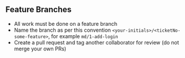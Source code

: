 ## Feature Branches
* All work must be done on a feature branch
* Name the branch as per this convention `<your-initials>/<ticketNo-some-feature>`, for example `md/1-add-login`
* Create a pull request and tag another collaborator for review (do not merge your own PRs)